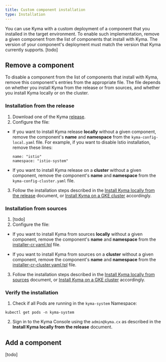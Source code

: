 ```yaml
---
title: Custom component installation
type: Installation
---
```


You can use Kyma with a custom deployment of a component that you installed in the target environment. To enable such implementation, remove a given component from the list of components that install with Kyma.
The version of your component's deployment must match the version that Kyma currently supports. [todo]

## Remove a component

To disable a component from the list of components that install with Kyma, remove this component's entries from the appropriate file. The file depends on whether you install Kyma from the release or from sources, and whether you install Kyma locally or on the cluster.

### Installation from the release

1. Download one of the Kyma [release](https://github.com/kyma-project/kyma/releases).
2. Configure the file:
  * If you want to install Kyma release **locally** without a given component, remove the component's **name** and **namespace** from the `kyma-config-local.yaml` file. For example, if you want to disable Istio installation, remove these lines:
    ```
    name: "istio"
    namespace: "istio-system"
    ```
  * If you want to install Kyma release on a **cluster** without a given component, remove the component's **name** and **namespace** from the `kyma-config-cluster.yaml` file.

3. Follow the installation steps described in the [Install Kyma locally from the release](#installation-install-kyma-locally-from-the-release) document, or [Install Kyma on a GKE cluster](#installation-install-kyma-on-a-gke-cluster) accordingly.

### Installation from sources

1. [todo]
2. Configure the file:
  * If you want to install Kyma from sources **locally** without a given component, remove the component's **name** and **namespace** from the [installer-cr.yaml.tpl](https://github.com/kyma-project/kyma/blob/master/installation/resources/installer-cr.yaml.tpl) file.

  * If you want to install Kyma from sources on a **cluster** without a given component, remove the component's **name** and **namespace** from the [installer-cr-cluster.yaml.tpl](https://github.com/kyma-project/kyma/blob/master/installation/resources/installer-cr-cluster.yaml.tpl) file.

3. Follow the installation steps described in the [Install Kyma locally from sources](#installation-install-kyma-locally-from-sources) document, or [Install Kyma on a GKE cluster](#installation-install-kyma-on-a-gke-cluster) accordingly.

### Verify the installation

1. Check if all Pods are running in the `kyma-system` Namespace:
  ```
  kubectl get pods -n kyma-system
  ```
2. Sign in to the Kyma Console using the `admin@kyma.cx` as described in the **Install Kyma locally from the release** document.


## Add a component
[todo]
